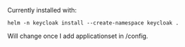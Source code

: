 Currently installed with:

```
helm -n keycloak install --create-namespace keycloak .
```

Will change once I add applicationset in /config.
